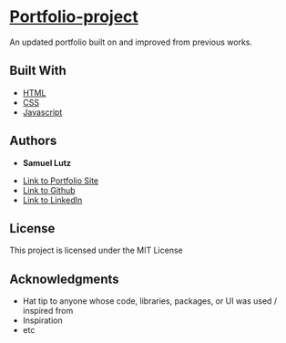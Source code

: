 # [Portfolio-project](https://samuellutz.github.io/Portfolio-project/)

An updated portfolio built on and improved from previous works.


## Built With

* [HTML](https://developer.mozilla.org/en-US/docs/Web/HTML)
* [CSS](https://developer.mozilla.org/en-US/docs/Web/CSS)
* [Javascript](https://developer.mozilla.org/en-US/docs/Web/JavaScript)

## Authors

* **Samuel Lutz** 

- [Link to Portfolio Site](https://samuellutz.github.io/Portfolio-project/)
- [Link to Github](https://github.com/samuellutz)
- [Link to LinkedIn](https://www.linkedin.com/in/samuel-lutz-77138020b/)

## License

This project is licensed under the MIT License 

## Acknowledgments

* Hat tip to anyone whose code, libraries, packages, or UI was used  / inspired from
* Inspiration
* etc
